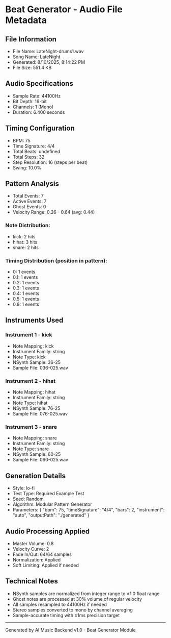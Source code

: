 # Beat Generator - Audio File Metadata

## File Information
- File Name: LateNight-drums1.wav
- Song Name: LateNight
- Generated: 8/10/2025, 8:14:22 PM
- File Size: 551.4 KB

## Audio Specifications
- Sample Rate: 44100Hz
- Bit Depth: 16-bit
- Channels: 1 (Mono)
- Duration: 6.400 seconds

## Timing Configuration
- BPM: 75
- Time Signature: 4/4
- Total Beats: undefined
- Total Steps: 32
- Step Resolution: 16 (steps per beat)
- Swing: 10.0%

## Pattern Analysis
- Total Events: 7
- Active Events: 7
- Ghost Events: 0
- Velocity Range: 0.26 - 0.64 (avg: 0.44)

### Note Distribution:
- kick: 2 hits
- hihat: 3 hits
- snare: 2 hits

### Timing Distribution (position in pattern):
- 0: 1 events
- 0.1: 1 events
- 0.2: 1 events
- 0.3: 1 events
- 0.4: 1 events
- 0.5: 1 events
- 0.8: 1 events

## Instruments Used

### Instrument 1 - kick
- Note Mapping: kick
- Instrument Family: string
- Note Type: kick 
- NSynth Sample: 36-25
- Sample File: 036-025.wav
### Instrument 2 - hihat
- Note Mapping: hihat
- Instrument Family: string
- Note Type: hihat 
- NSynth Sample: 76-25
- Sample File: 076-025.wav
### Instrument 3 - snare
- Note Mapping: snare
- Instrument Family: string
- Note Type: snare 
- NSynth Sample: 60-25
- Sample File: 060-025.wav

## Generation Details
- Style: lo-fi
- Test Type: Required Example Test
- Seed: Random
- Algorithm: Modular Pattern Generator
- Parameters: {
  "bpm": 75,
  "timeSignature": "4/4",
  "bars": 2,
  "instrument": "auto",
  "outputPath": "./generated"
}

## Audio Processing Applied
- Master Volume: 0.8
- Velocity Curve: 2
- Fade In/Out: 64/64 samples
- Normalization: Applied
- Soft Limiting: Applied if needed

## Technical Notes
- NSynth samples are normalized from integer range to ±1.0 float range
- Ghost notes are processed at 30% volume of regular velocity
- All samples resampled to 44100Hz if needed
- Stereo samples converted to mono by channel averaging
- Sample-accurate timing with ±1ms precision target

---
Generated by AI Music Backend v1.0 - Beat Generator Module
